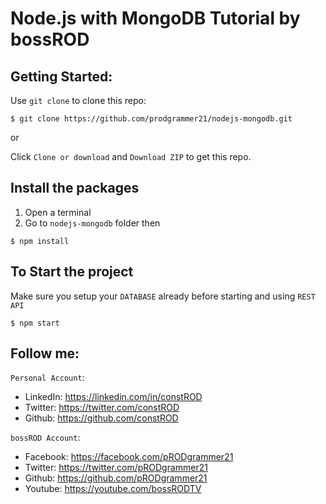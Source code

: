 # Node.js with MongoDB Tutorial by bossROD

## Getting Started:

Use `git clone` to clone this repo:
```console
$ git clone https://github.com/prodgrammer21/nodejs-mongodb.git
```
or

Click `Clone or download` and `Download ZIP` to get this repo.

## Install the packages
1. Open a terminal
2. Go to `nodejs-mongodb` folder then
```console
$ npm install
```

## To Start the project
Make sure you setup your `DATABASE` already before starting and using `REST API`

```console
$ npm start
```

## Follow me:
`Personal Account`: 
- LinkedIn: https://linkedin.com/in/constROD
- Twitter: https://twitter.com/constROD
- Github: https://github.com/constROD

`bossROD Account`:
- Facebook: https://facebook.com/pRODgrammer21
- Twitter: https://twitter.com/pRODgrammer21
- Github: https://github.com/pRODgrammer21
- Youtube: https://youtube.com/bossRODTV
